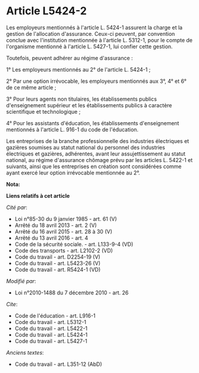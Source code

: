 # Article L5424-2

Les employeurs mentionnés à l'article L. 5424-1 assurent la charge et la gestion de l'allocation d'assurance. Ceux-ci
peuvent, par convention conclue avec l'institution mentionnée à l'article L. 5312-1, pour le compte de l'organisme mentionné
à l'article L. 5427-1, lui confier cette gestion. 

Toutefois, peuvent adhérer au régime d'assurance : 

1° Les employeurs mentionnés au 2° de l'article L. 5424-1 ; 

2° Par une option irrévocable, les employeurs mentionnés aux 3°, 4° et 6° de ce même article ; 

3° Pour leurs agents non titulaires, les établissements publics d'enseignement supérieur et les établissements publics à
caractère scientifique et technologique ; 

4° Pour les assistants d'éducation, les établissements d'enseignement mentionnés à l'article L. 916-1 du code de
l'éducation. 

Les entreprises de la branche professionnelle des industries électriques et gazières soumises au statut national du personnel
des industries électriques et gazières, adhérentes, avant leur assujettissement au statut national, au régime d'assurance
chômage prévu par les articles L. 5422-1 et suivants, ainsi que les entreprises en création sont considérées comme ayant
exercé leur option irrévocable mentionnée au 2°.

**Nota:**



**Liens relatifs à cet article**

_Cité par_:

  - Loi n°85-30 du 9 janvier 1985 - art. 61 (V)
  - Arrêté du 18 avril 2013 - art. 2 (V)
  - Arrêté du 16 avril 2015 - art. 28 à 30 (V)
  - Arrêté du 13 avril 2016 - art. 4
  - Code de la sécurité sociale. - art. L133-9-4 (VD)
  - Code des transports - art. L2102-2 (VD)
  - Code du travail - art. D2254-19 (V)
  - Code du travail - art. L5423-26 (V)
  - Code du travail - art. R5424-1 (VD)

_Modifié par_:

  - Loi n°2010-1488 du 7 décembre 2010 - art. 26

_Cite_:

  - Code de l'éducation - art. L916-1
  - Code du travail - art. L5312-1
  - Code du travail - art. L5422-1
  - Code du travail - art. L5424-1
  - Code du travail - art. L5427-1

_Anciens textes_:

  - Code du travail - art. L351-12 (AbD)
